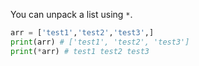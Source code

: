 You can unpack a list using `*`.

```python
arr = ['test1','test2','test3',]
print(arr) # ['test1', 'test2', 'test3']
print(*arr) # test1 test2 test3
```
